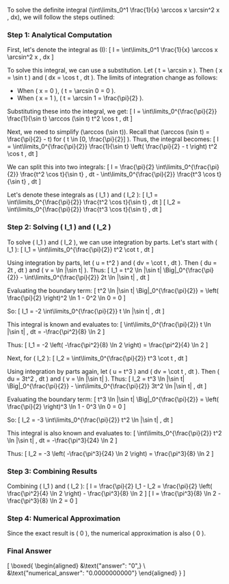 To solve the definite integral \(\int\limits_0^1 \frac{1}{x} \arccos x \arcsin^2 x \, dx\), we will follow the steps outlined:

### Step 1: Analytical Computation

First, let's denote the integral as \(I\):
\[ I = \int\limits_0^1 \frac{1}{x} \arccos x \arcsin^2 x \, dx \]

To solve this integral, we can use a substitution. Let \( t = \arcsin x \). Then \( x = \sin t \) and \( dx = \cos t \, dt \). The limits of integration change as follows:
- When \( x = 0 \), \( t = \arcsin 0 = 0 \).
- When \( x = 1 \), \( t = \arcsin 1 = \frac{\pi}{2} \).

Substituting these into the integral, we get:
\[ I = \int\limits_0^{\frac{\pi}{2}} \frac{1}{\sin t} \arccos (\sin t) t^2 \cos t \, dt \]

Next, we need to simplify \(\arccos (\sin t)\). Recall that \(\arccos (\sin t) = \frac{\pi}{2} - t\) for \( t \in [0, \frac{\pi}{2}] \). Thus, the integral becomes:
\[ I = \int\limits_0^{\frac{\pi}{2}} \frac{1}{\sin t} \left( \frac{\pi}{2} - t \right) t^2 \cos t \, dt \]

We can split this into two integrals:
\[ I = \frac{\pi}{2} \int\limits_0^{\frac{\pi}{2}} \frac{t^2 \cos t}{\sin t} \, dt - \int\limits_0^{\frac{\pi}{2}} \frac{t^3 \cos t}{\sin t} \, dt \]

Let's denote these integrals as \( I_1 \) and \( I_2 \):
\[ I_1 = \int\limits_0^{\frac{\pi}{2}} \frac{t^2 \cos t}{\sin t} \, dt \]
\[ I_2 = \int\limits_0^{\frac{\pi}{2}} \frac{t^3 \cos t}{\sin t} \, dt \]

### Step 2: Solving \( I_1 \) and \( I_2 \)

To solve \( I_1 \) and \( I_2 \), we can use integration by parts. Let's start with \( I_1 \):
\[ I_1 = \int\limits_0^{\frac{\pi}{2}} t^2 \cot t \, dt \]

Using integration by parts, let \( u = t^2 \) and \( dv = \cot t \, dt \). Then \( du = 2t \, dt \) and \( v = \ln |\sin t| \). Thus:
\[ I_1 = t^2 \ln |\sin t| \Big|_0^{\frac{\pi}{2}} - \int\limits_0^{\frac{\pi}{2}} 2t \ln |\sin t| \, dt \]

Evaluating the boundary term:
\[ t^2 \ln |\sin t| \Big|_0^{\frac{\pi}{2}} = \left( \frac{\pi}{2} \right)^2 \ln 1 - 0^2 \ln 0 = 0 \]

So:
\[ I_1 = -2 \int\limits_0^{\frac{\pi}{2}} t \ln |\sin t| \, dt \]

This integral is known and evaluates to:
\[ \int\limits_0^{\frac{\pi}{2}} t \ln |\sin t| \, dt = -\frac{\pi^2}{8} \ln 2 \]

Thus:
\[ I_1 = -2 \left( -\frac{\pi^2}{8} \ln 2 \right) = \frac{\pi^2}{4} \ln 2 \]

Next, for \( I_2 \):
\[ I_2 = \int\limits_0^{\frac{\pi}{2}} t^3 \cot t \, dt \]

Using integration by parts again, let \( u = t^3 \) and \( dv = \cot t \, dt \). Then \( du = 3t^2 \, dt \) and \( v = \ln |\sin t| \). Thus:
\[ I_2 = t^3 \ln |\sin t| \Big|_0^{\frac{\pi}{2}} - \int\limits_0^{\frac{\pi}{2}} 3t^2 \ln |\sin t| \, dt \]

Evaluating the boundary term:
\[ t^3 \ln |\sin t| \Big|_0^{\frac{\pi}{2}} = \left( \frac{\pi}{2} \right)^3 \ln 1 - 0^3 \ln 0 = 0 \]

So:
\[ I_2 = -3 \int\limits_0^{\frac{\pi}{2}} t^2 \ln |\sin t| \, dt \]

This integral is also known and evaluates to:
\[ \int\limits_0^{\frac{\pi}{2}} t^2 \ln |\sin t| \, dt = -\frac{\pi^3}{24} \ln 2 \]

Thus:
\[ I_2 = -3 \left( -\frac{\pi^3}{24} \ln 2 \right) = \frac{\pi^3}{8} \ln 2 \]

### Step 3: Combining Results

Combining \( I_1 \) and \( I_2 \):
\[ I = \frac{\pi}{2} I_1 - I_2 = \frac{\pi}{2} \left( \frac{\pi^2}{4} \ln 2 \right) - \frac{\pi^3}{8} \ln 2 \]
\[ I = \frac{\pi^3}{8} \ln 2 - \frac{\pi^3}{8} \ln 2 = 0 \]

### Step 4: Numerical Approximation

Since the exact result is \( 0 \), the numerical approximation is also \( 0 \).

### Final Answer

\[
\boxed{
\begin{aligned}
&\text{"answer": "0",} \\
&\text{"numerical_answer": "0.0000000000"}
\end{aligned}
}
\]